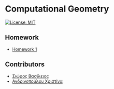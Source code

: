 
# Computational Geometry

[![License: MIT](https://img.shields.io/badge/License-MIT-yellow.svg)](https://opensource.org/licenses/MIT)

## Homework

* [Homework 1](Homework_1/report.pdf)

## Contributors

* [Σιώρος Βασίλειος](https://github.com/billsioros)
* [Ανδρινοπούλου Χριστίνα](https://github.com/ChristinaAndrinopoyloy)
